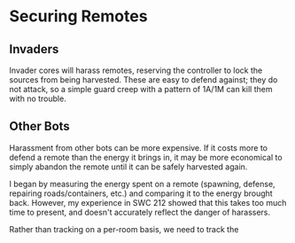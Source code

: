 # Securing Remotes

## Invaders

Invader cores will harass remotes, reserving the controller to lock the sources from being harvested. These are easy to defend against; they do not attack, so a simple guard creep with a pattern of 1A/1M can kill them with no trouble.

## Other Bots

Harassment from other bots can be more expensive. If it costs more to defend a remote than the energy it brings in, it may be more economical to simply abandon the remote until it can be safely harvested again.

I began by measuring the energy spent on a remote (spawning, defense, repairing roads/containers, etc.) and comparing it to the energy brought back. However, my experience in SWC 212 showed that this takes too much time to present, and doesn't accurately reflect the danger of harassers.

Rather than tracking on a per-room basis, we need to track the 